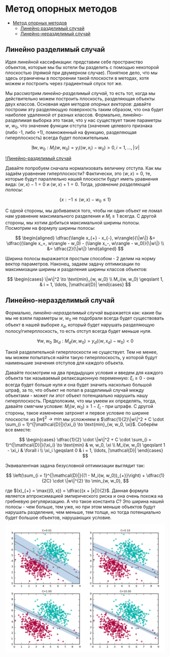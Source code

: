 # Метод опорных методов

- [Метод опорных методов](#метод-опорных-методов)
  - [Линейно разделимый случай](#линейно-разделимый-случай)
  - [Линейно-неразделимый случай](#линейно-неразделимый-случай)

## Линейно разделимый случай

Идея линейной кассификации: представим себе пространство объектов, которые мы бы хотели бы разделить с помощью некоторой плоскостью (прямой при двумерном случае). Понятное дело, что мы здесь ограничены в построении такой плоскости в методах, хотя можем и построить через градиентный спуск тот же.

Мы рассмотрим *линейно-разделимый случай*, то есть тот, когда мы действительно можем построить плоскость, разделяющая объекты двух классов. Основная идея *методов опорных векторов*: давайте построим эту разделяющую поверхность таким образом, что она будет наиболее удаленной от разных классов. Формально, линейно-разделимая выборка это такая, что у нас существует такие параметры $w$, $w_0$, что значение функции отступа (значение целевого признака (либо -1, либо +1), помноженный на функцию, разделяющая гиперплоскость) всегда будет положительным.

$$
  \exists w, w_0 : M_i(w, w_0) = y_i(\langle w, x_i \rangle - w_0) > 0, \, i = 1, \ldots, |\mathcal{D}|
$$

[!Линейно-разделимый случай](assets/line.png)

Давайте попробуем сначала нормализовать величину отступа. Как мы задаём уравнение гиперплоскости? Фактически, это $\langle w, x \rangle = 0$, те, которые будут параллельно нашей плоскости будут иметь уравнения вида: $\langle w, x \rangle - 1 = 0$ и $\langle w, x \rangle + 1 = 0$. Тогда, *уравнение разделяющей полосы*:

$$
  \{x : -1 \leqslant \langle w, x \rangle - w_0 \leqslant 1\}
$$

С одной стороны, мы добиваемся того, чтобы ни один объект не ломал нам уравнение максимального разделения и $M_i \geqslant 1$ всегда. С другой стороны, мы хотим добиться максимальной ширины полосы. Посмотрим на формулу ширины полосы:

$$
  \begin{aligned}
    \dfrac{\langle x_{+} - x_{-}, w\rangle}{\|w\|} &= \dfrac{(\langle x_+, w\rangle - w_0) - (\langle x_-, w\rangle - w_0)}{\|w\|} \\
    &= \dfrac{2}{\|w\|}
  \end{aligned}
$$

Ширина полосы выражается простым способом - $2$ делим на норму вектор параметров. Наконец, задаем задачу оптимизации по максимизации ширины и разделения ширины классов объектов:

$$
  \begin{cases}
    \|w\|^2 \to \text{min}_{w, w_0} \\
    M_i(w, w_0) \geqslant 1, & i = 1, \ldots, |\mathcal{D}|
  \end{cases}
$$

## Линейно-неразделимый случай

Формально, *линейно-неразделимый случай* выражается как: какие бы мы не взяли параметры $w$, $w_0$ не подобрали всегда будет существовать объект в нашей выборке $x_d$, который будет нарушать разделяющую полосу/гиперплоскость, то есть отступ всегда будет меньше нуля.

$$
  \forall w, w_0 ~ \exists x_d : M_d(w, w_0) = y_d(\langle w, x_d\rangle - w_0) < 0
$$

Такой разделительной гиперплоскости не существует. Тем не менее, мы можем попытаться найти такую гиперплоскость, у которой будут наименьшие значения отступов для каждого объекта.

Давайте посмотрим на два предыдущих условия и введем для каждого объекта так называемый релаксационную переменную: $\xi_i \geqslant 0$ - она всегда будет больше нуля и она будет значить насколько большой штраф, за то, что объект не попал в разделимый случай между объектами - может ли этот объект потенциально нарушить нашу гиперплоскость. Предположим, что мы умеем их определять, тогда, давайте смягчим условие: $M_i(w, w_0) \geqslant 1 - \xi_i$ - при штрафе. С другой стороны, такое изменение затронет и первое условие по ширине плоскости: из $\|w\|^2 \to \text{min}$ мы усложняем в $\dfrac{1}{2}\|w\|^2 + C \cdot \sum_{i = 1}^{|\mathcal{D}|}{\xi_i} \to \text{min}_{w, w_0, \xi}$. Соберём все вместе:

$$
  \begin{cases}
    \dfrac{1}{2} \cdot \|w\|^2 + C \cdot \sum_{i = 1}^{|\mathcal{D}|}{\xi_i} \to \text{min} & w, w_0, \xi \\
    M_i(w, w_0) \geqslant 1 - \xi_i & \forall i \\
    \xi_i \geqslant 0 & i = 1, \ldots, |\mathcal{D}|
  \end{cases}
$$

Эквивалентная задача безусловной оптимизации выглядит так:

$$
  \left(\sum_{i = 1}^{|\mathcal{D}|}{(1 - M_i(w, w_0))_{+}}\right) + \dfrac{1}{2C} \cdot \|w\|^{2} \to \min_{w, w_0},
$$

где $(x)_{+} = \max{(0, x)} = \dfrac{(x + |x|)}{2}$. Данная формула является аппроксимацией эмпирического риска и она очень похожа на гребневую регуляризацию. А что такое константа $C$? Это ширина нашей полосы - чем больше, тем уже, но при этом меньше объектов будут нарушать разделение, чем меньше, тем толще, но тогда потенциально будет большое объектов, нарушающих условие.

![Ширина полосы](assets/C.png)
